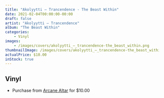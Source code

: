 ```yaml
---
title: "Akolyytti ‎– Trancendence - The Beast Within"
date: 2021-02-04T00:00:00-00:00
draft: false
artist: "Akolyytti ‎– Trancendence"
album: "The Beast Within"
categories:
    - Vinyl
images:
    - /images/covers/akolyytti_‎–_trancendence-the_beast_within.png
thumbnailImage: /images/covers/akolyytti_‎–_trancendence-the_beast_within-thumb.png
actualPrice: $10.00
inStock: true
---
```


## Vinyl
* Purchase from [Arcane Altar](https://arcanealtar.bigcartel.com/product/akolyytti-trancendence-the-beast-within-7-ep) for $10.00
